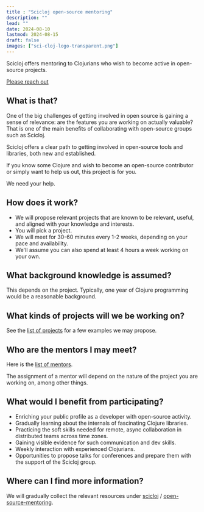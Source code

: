 ```yaml
---
title : "Scicloj open-source mentoring"
description: ""
lead: ""
date: 2024-08-10
lastmod: 2024-08-15
draft: false
images: ["sci-cloj-logo-transparent.png"]
---
```


Scicloj offers mentoring to Clojurians who wish to become active in open-source projects.

<a class="btn btn-primary btn-lg px-4 mb-2" href="/docs/community/contact/" role="button">Please reach out</a>

## What is that?

One of the big challenges of getting involved in open source is gaining a sense of relevance: are the features you are working on actually valuable?
That is one of the main benefits of collaborating with open-source groups such as Scicloj.

Scicloj offers a clear path to getting involved in open-source tools and libraries, both new and established.

If you know some Clojure and wish to become an open-source contributor or simply want to help us out, this project is for you.

We need your help.

## How does it work?

* We will propose relevant projects that are known to be relevant, useful, and aligned with your knowledge and interests.
* You will pick a project.
* We will meet for 30-60 minutes every 1-2 weeks, depending on your pace and availability.
* We'll assume you can also spend at least 4 hours a week working on your own.

## What background knowledge is assumed?
This depends on the project. Typically, one year of Clojure programming would be a reasonable background.

## What kinds of projects will we be working on?
See the [list of projects](https://github.com/scicloj/open-source-mentoring/blob/main/list-of-projects.md) for a few examples we may propose.

## Who are the mentors I may meet?
Here is the [list of mentors](https://github.com/scicloj/open-source-mentoring/blob/main/list-of-mentors.md).

The assignment of a mentor will depend on the nature of the project you are working on, among other things.

##  What would I benefit from participating?
* Enriching your public profile as a developer with open-source activity.
* Gradually learning about the internals of fascinating Clojure libraries.
* Practicing the soft skills needed for remote, async collaboration in distributed teams across time zones.
* Gaining visible evidence for such communication and dev skills.
* Weekly interaction with experienced Clojurians.
* Opportunities to propose talks for conferences and prepare them with the support of the Scicloj group.

## Where can I find more information?

We will gradually collect the relevant resources under
[scicloj](https://github.com/scicloj) /
[open-source-mentoring](https://github.com/scicloj/open-source-mentoring).
